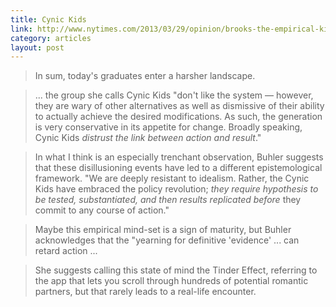 ```yaml
---
title: Cynic Kids
link: http://www.nytimes.com/2013/03/29/opinion/brooks-the-empirical-kids.html
category: articles
layout: post
---
```


> In sum, today's graduates enter a harsher landscape.

> ... the group she calls Cynic Kids "don't like the system — however, they are
> wary of other alternatives as well as dismissive of their ability to actually
> achieve the desired modifications. As such, the generation is very
> conservative in its appetite for change. Broadly speaking, Cynic Kids
> _distrust the link between action and result_."

> In what I think is an especially trenchant observation, Buhler suggests that
> these disillusioning events have led to a different epistemological framework.
> "We are deeply resistant to idealism. Rather, the Cynic Kids have embraced the
> policy revolution; _they require hypothesis to be tested, substantiated, and
> then results replicated before_ they commit to any course of action."

> Maybe this empirical mind-set is a sign of maturity, but Buhler acknowledges
> that the "yearning for definitive 'evidence' ... can retard action ...

> She suggests calling this state of mind the Tinder Effect, referring to the
> app that lets you scroll through hundreds of potential romantic partners, but
> that rarely leads to a real-life encounter.
